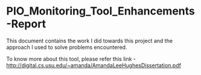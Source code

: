 PIO_Monitoring_Tool_Enhancements-Report
=======================================

This document contains the work I did towards this project and the approach I used to solve problems encountered.

To know more about this tool, please refer this link - http://digital.cs.usu.edu/~amanda/AmandaLeeHughesDissertation.pdf


